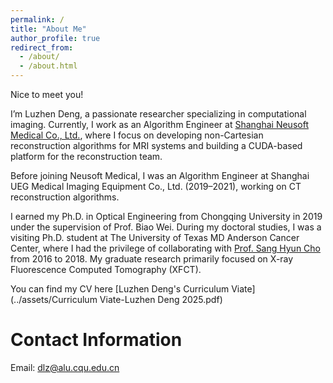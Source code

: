 ```yaml
---
permalink: /
title: "About Me"
author_profile: true
redirect_from: 
  - /about/
  - /about.html
---
```


Nice to meet you!

I’m Luzhen Deng, a passionate researcher specializing in computational imaging. Currently, I work as an Algorithm Engineer at [Shanghai Neusoft Medical Co., Ltd.](https://www.neusoftmedical.com/en/), where I focus on developing non-Cartesian reconstruction algorithms for MRI systems and building a CUDA-based platform for the reconstruction team.

Before joining Neusoft Medical, I was an Algorithm Engineer at Shanghai UEG Medical Imaging Equipment Co., Ltd. (2019–2021), working on CT reconstruction algorithms.

I earned my Ph.D. in Optical Engineering from Chongqing University in 2019 under the supervision of Prof. Biao Wei. During my doctoral studies, I was a visiting Ph.D. student at The University of Texas MD Anderson Cancer Center, where I had the privilege of collaborating with [Prof. Sang Hyun Cho](https://faculty.mdanderson.org/profiles/sang_cho.html) from 2016 to 2018. My graduate research primarily focused on X-ray Fluorescence Computed Tomography (XFCT).

You can find my CV here [Luzhen Deng's Curriculum Viate](../assets/Curriculum Viate-Luzhen Deng 2025.pdf)

Contact Information
======
Email: dlz@alu.cqu.edu.cn
